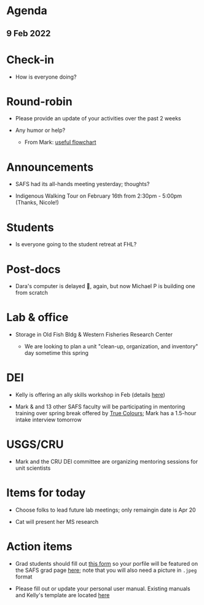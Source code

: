 # Agenda

## 9 Feb 2022


# Check-in

* How is everyone doing?


# Round-robin

* Please provide an update of your activities over the past 2 weeks

* Any humor or help?
    * From Mark: [useful flowchart](https://twitter.com/social_brains/status/1485483019087454209)


# Announcements

* SAFS had its all-hands meeting yesterday; thoughts?

* Indigenous Walking Tour on February 16th from 2:30pm - 5:00pm (Thanks, Nicole!)


# Students

* Is everyone going to the student retreat at FHL?


# Post-docs

* Dara's computer is delayed 🙁, again, but now Michael P is building one from scratch


# Lab & office

* Storage in Old Fish Bldg & Western Fisheries Research Center

    - We are looking to plan a unit "clean-up, organization, and inventory" day sometime this spring


# DEI

* Kelly is offering an ally skills workshop in Feb (details [here](https://docs.google.com/forms/d/e/1FAIpQLScKcBpirLIGyUfOFfkItlSheh776yyRbrOOx6QTJbvxsZeJjg/viewform))

* Mark & and 13 other SAFS faculty will be participating in mentoring training over spring break offered by [True Colours](https://www.truecolorsintl.com/); Mark has a 1.5-hour intake interview tomorrow
 

# USGS/CRU

* Mark and the CRU DEI committee are organizing mentoring sessions for unit scientists


# Items for today

* Choose folks to lead future lab meetings; only remaingin date is Apr 20

* Cat will present her MS research


# Action items

* Grad students should fill out [this form](https://docs.google.com/forms/d/e/1FAIpQLScNvJ0rXzL48FmJqybD-Ipxqq6Dk7vc9-cFcGZ9bJ1TbmnFIg/viewform) so your porfile will be featured on the SAFS grad page [here](https://fish.uw.edu/students/graduate-program/meet-our-graduate-students/); note that you will also need a picture in `.jpeg` format

* Please fill out or update your personal user manual. Existing manuals and Kelly's template are located [here](https://drive.google.com/drive/folders/1Zj4hHCBoz7lUOGwVx888uz2vQ-gpfBSd)
